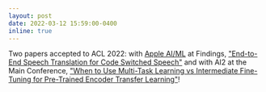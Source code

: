 ```yaml
---
layout: post
date: 2022-03-12 15:59:00-0400
inline: true
---
```


Two papers accepted to ACL 2022: with [Apple AI/ML](https://machinelearning.apple.com/machine-learning-areas-at-apple.html) at Findings, ["End-to-End Speech Translation for Code Switched Speech"](https://aclanthology.org/2022.findings-acl.113/) and with AI2 at the Main Conference, ["When to Use Multi-Task Learning vs Intermediate Fine-Tuning for Pre-Trained Encoder Transfer Learning"](https://aclanthology.org/2022.acl-short.30/)!